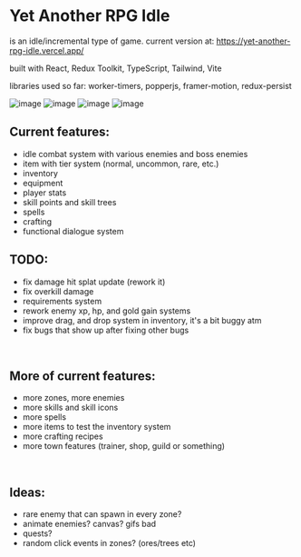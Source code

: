 # Yet Another RPG Idle

is an idle/incremental type of game. current version at: https://yet-another-rpg-idle.vercel.app/<br>

built with React, Redux Toolkit, TypeScript, Tailwind, Vite<br>

libraries used so far: worker-timers, popperjs, framer-motion, redux-persist<br>

![image](https://github.com/viionc/Yet-Another-RPG-Idle/assets/6730164/ac33f7b5-ba03-45dc-9737-8c3033872ac6)
![image](https://github.com/viionc/Yet-Another-RPG-Idle/assets/6730164/e1a886c6-7f8e-42f4-adfc-836d3e911845)
![image](https://github.com/viionc/Yet-Another-RPG-Idle/assets/6730164/0958681b-ccbe-4f20-87bc-ad0dceabe746)
![image](https://github.com/viionc/Yet-Another-RPG-Idle/assets/6730164/c072aabb-43b9-4dad-a704-e45304ef6bfc)


## Current features:

-   idle combat system with various enemies and boss enemies
-   item with tier system (normal, uncommon, rare, etc.)
-   inventory
-   equipment
-   player stats
-   skill points and skill trees
-   spells
-   crafting
-   functional dialogue system

## TODO:

-   fix damage hit splat update (rework it)
-   fix overkill damage
-   requirements system
-   rework enemy xp, hp, and gold gain systems
-   improve drag, and drop system in inventory, it's a bit buggy atm
-   fix bugs that show up after fixing other bugs

<br>

## More of current features:

-   more zones, more enemies
-   more skills and skill icons
-   more spells
-   more items to test the inventory system
-   more crafting recipes
-   more town features (trainer, shop, guild or something)

<br>

## Ideas:

-   rare enemy that can spawn in every zone?
-   animate enemies? canvas? gifs bad
-   quests?
-   random click events in zones? (ores/trees etc)

